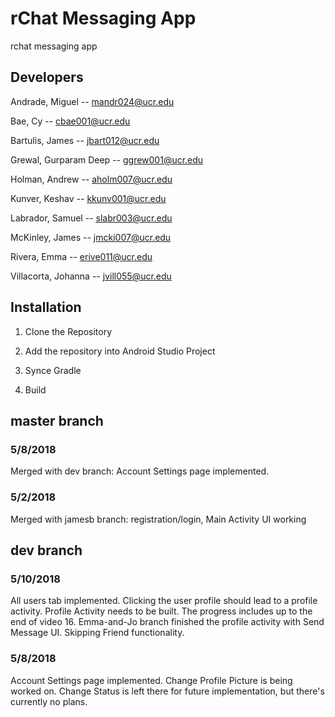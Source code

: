 # rChat Messaging App
rchat messaging app

## Developers
Andrade, Miguel -- mandr024@ucr.edu

Bae, Cy -- cbae001@ucr.edu

Bartulis, James -- jbart012@ucr.edu

Grewal, Gurparam Deep -- ggrew001@ucr.edu

Holman, Andrew -- aholm007@ucr.edu

Kunver, Keshav -- kkunv001@ucr.edu

Labrador, Samuel -- slabr003@ucr.edu

McKinley, James  -- jmcki007@ucr.edu

Rivera, Emma -- erive011@ucr.edu

Villacorta, Johanna -- jvill055@ucr.edu

## Installation

1. Clone the Repository

2. Add the repository into Android Studio Project

3. Synce Gradle

4. Build





## master branch

### 5/8/2018
Merged with dev branch: Account Settings page implemented.

### 5/2/2018
Merged with jamesb branch: registration/login, Main Activity UI working 








## dev branch

### 5/10/2018
All users tab implemented. Clicking the user profile should lead to a profile activity. Profile Activity needs to be built.
The progress includes up to the end of video 16.
Emma-and-Jo branch finished the profile activity with Send Message UI. Skipping Friend functionality.

### 5/8/2018
Account Settings page implemented. Change Profile Picture is being worked on. Change Status is left there for future implementation, but there's currently no plans. 
